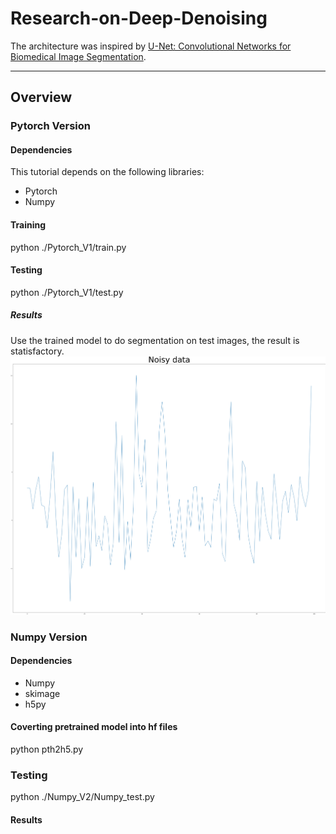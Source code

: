 # Research-on-Deep-Denoising

The architecture was inspired by [U-Net: Convolutional Networks for Biomedical Image Segmentation](http://lmb.informatik.uni-freiburg.de/people/ronneber/u-net/).

---

## Overview

### Pytorch Version
#### Dependencies

This tutorial depends on the following libraries:

* Pytorch
* Numpy

#### Training

python ./Pytorch_V1/train.py

#### Testing
python ./Pytorch_V1/test.py


##### Results

Use the trained model to do segmentation on test images, the result is statisfactory.
<img src="demo/Test0_data.png" alt="Test0 data" width="600"/>

<!-- ![demo/Test0_data.png](demo/Test0_data.png)

![img/Test0_label.png](demo/Test0_label.png) -->

### Numpy Version
#### Dependencies
* Numpy
* skimage
* h5py

#### Coverting pretrained model into hf files
python pth2h5.py

### Testing
python ./Numpy_V2/Numpy_test.py

#### Results
